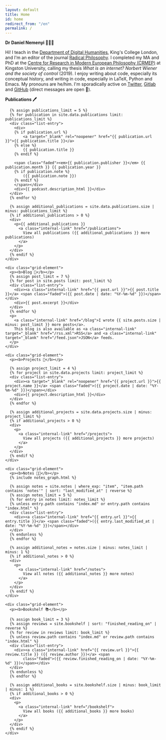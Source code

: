 ```yaml
---
layout: default
title: Home
id: home
redirect_from: "/en"
permalink: /
---
```


<div>
  <p>
    <b>Dr Daniel Nemenyi 🙋🏻‍♂️</b>
  </p>

  <p>
    Hi! I teach in the <a target="_blank" rel="noopener" href="https://www.kcl.ac.uk/people/daniel-nemenyi">Department of Digital Humanities</a>, King's College London, and I'm an editor of the journal <a target="_blank" rel="noopener" href="https://www.radicalphilosophy.com/">Radical Philosophy</a>. I completed my MA and PhD at the <a target="_blank" rel="noopener" href="https://www.kingston.ac.uk/faculties/kingston-school-of-art/research-and-innovation/crmep/">Centre for Research in Modern European Philosophy (CRMEP)</a> at Kingston University, calling my thesis <em>What is an internet? Norbert Wiener and the society of control</em> (2019). I enjoy writing about code, especially its conceptual history, and writing in code, especially in LaTeX, Python and Emacs. My pronouns are he/him. I'm sporadically active on <a target="_blank" rel="noopener" href="https://twitter.com/DanielNemenyi">Twitter</a>, <a target="_blank" rel="noopener" href="https://gitlab.com/klinamen0">Gitlab</a> and <a target="_blank" rel="noopener" href="https://github.com/danielnemenyi">GitHub</a> (direct messages are open 👋).
  </p>

  <div>
    <div class="grid-element">
      <p><b>Publications 🖊</b></p>

      {% assign publications_limit = 5 %}
      {% for publication in site.data.publications limit: publications_limit %}
      <div class="list-entry">
        <div>
		{% if publication.url %}
			<a target="_blank" rel="noopener" href="{{ publication.url }}">{{ publication.title }}</a>
		{% else %}
			{{ publication.title }}
		{% endif %}

		<span class="faded"><em>{{ publication.publisher }}</em> {{ publication.month }} {{ publication.year }}
		{% if publication.note %}
			({{ publication.note }})
		{% endif %}
		</span></div>
        <div>{{ podcast.description_html }}</div>
      </div>
      {% endfor %}

      {% assign additional_publications = site.data.publications.size | minus: publications_limit %}
      {% if additional_publications > 0 %}
      <div>
        <p>{{ additional_publications }}
          <a class="internal-link" href="/publications">
            View all publications ({{ additional_publications }} more publications)
          </a>
        </p>
      </div>
      {% endif %}
    </div>

    <div class="grid-element">
      <p><b>Blog 📝</b></p>
      {% assign post_limit = 7 %}
      {% for post in site.posts limit: post_limit %}
      <div class="list-entry">
        <div><a class="internal-link" href="{{ post.url }}">{{ post.title }}</a> <span class="faded">({{ post.date | date: "%Y-%m-%d" }})</span></div>
        <div>{{ post.excerpt }}</div>
      </div>
      {% endfor %}
      <p>
        <a class="internal-link" href="/blog">I wrote {{ site.posts.size | minus: post_limit }} more posts</a>.
        This blog is also available as <a class="internal-link" target="_blank" href="/rss.xml">RSS</a> and <a class="internal-link" target="_blank" href="/feed.json">JSON</a> feeds.
      </p>
    </div>

    <div class="grid-element">
      <p><b>Projects 🎣</b></p>

      {% assign project_limit = 4 %}
      {% for project in site.data.projects limit: project_limit %}
      <div class="list-entry">
        <div><a target="_blank" rel="noopener" href="{{ project.url }}">{{ project.name }}</a> <span class="faded">({{ project.date | date: "%Y-%m-%d" }})</span></div>
        <div>{{ project.description_html }}</div>
      </div>
      {% endfor %}

      {% assign additional_projects = site.data.projects.size | minus: project_limit %}
      {% if additional_projects > 0 %}
      <div>
        <p>
          <a class="internal-link" href="/projects">
            View all projects ({{ additional_projects }} more projects)
          </a>
        </p>
      </div>
      {% endif %}
    </div>

    <div class="grid-element">
      <p><b>Notes 👨‍💻</b></p>
      {% include notes_graph.html %}

      {% assign notes = site.notes | where_exp: "item", "item.path contains 'notes'" | sort: "last_modified_at" | reverse %}
      {% assign notes_limit = 5 %}
      {% for entry in notes limit: notes_limit %}
      {% unless entry.path contains "index.md" or entry.path contains "index.html" %}
      <div class="list-entry">
        <div><a class="internal-link" href="{{ entry.url }}">{{ entry.title }}</a> <span class="faded">({{ entry.last_modified_at | date: "%Y-%m-%d" }})</span></div>
      </div>
      {% endunless %}
      {% endfor %}

      {% assign additional_notes = notes.size | minus: notes_limit | minus: 1 %}
      {% if additional_notes > 0 %}
      <div>
        <p>
          <a class="internal-link" href="/notes">
            View all notes ({{ additional_notes }} more notes)
          </a>
        </p>
      </div>
      {% endif %}
    </div>

    <div class="grid-element">
      <p><b>Bookshelf 📚</b></p>

      {% assign book_limit = 3 %}
      {% assign reviews = site.bookshelf | sort: "finished_reading_on" | reverse %}
      {% for review in reviews limit: book_limit %}
      {% unless review.path contains "index.md" or review.path contains "index.html" %}
      <div class="list-entry">
        <div><a class="internal-link" href="{{ review.url }}">{{ review.title }} ({{ review.author }})</a> <span
            class="faded">({{ review.finished_reading_on | date: "%Y-%m-%d" }})</span></div>
      </div>
      {% endunless %}
      {% endfor %}

      {% assign additional_books = site.bookshelf.size | minus: book_limit | minus: 1 %}
      {% if additional_books > 0 %}
      <div>
        <p>
          <a class="internal-link" href="/bookshelf">
            View all books ({{ additional_books }} more books)
          </a>
        </p>
      </div>
      {% endif %}
    </div>
  </div>
</div>
